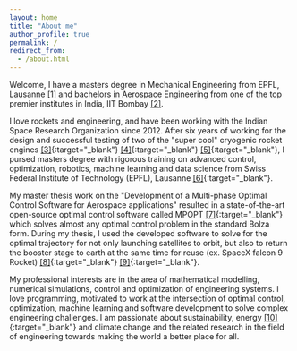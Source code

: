 ```yaml
---
layout: home
title: "About me"
author_profile: true
permalink: /
redirect_from:
  - /about.html
---
```


Welcome, I have a masters degree in Mechanical Engineering from EPFL, Lausanne [[1]](/assets/msdev.pdf) and bachelors in Aerospace Engineering from one of the top premier institutes in India, IIT Bombay [[2]](/assets/btdev.pdf).


I love rockets and engineering, and have been working with the Indian Space Research Organization since 2012. After six years of working for the design and successful testing of two of the "super cool" cryogenic rocket engines [[3]](https://www.inae.in/expert-profile-view/?cid=2862){:target="_blank"} [[4]](https://iafastro.directory/iac/paper/id/70925/summary/){:target="_blank"} [[5]](https://iafastro.directory/iac/paper/id/70945/summary/){:target="_blank"}, I  pursed masters degree with rigorous training on advanced control, optimization, robotics, machine learning and data science from Swiss Federal Institute of Technology (EPFL), Lausanne [[6]](/education/){:target="_blank"}.


My master thesis work on the "Development of a Multi-phase Optimal Control Software for Aerospace applications" resulted in a state-of-the-art open-source optimal control software called MPOPT [[7]](https://github.com/mpopt/mpopt){:target="_blank"} which solves almost any optimal control problem in the
standard Bolza form. During my thesis, I used the developed software to solve for the optimal trajectory for not only launching satellites to orbit, but also to return the booster stage to earth at the same time for reuse (ex. SpaceX falcon 9 Rocket) [[8]](https://mpopt.readthedocs.io/){:target="_blank"} [[9]](https://scholar.google.com/citations?user=s9MYi38AAAAJ&hl=en&citsig=AMD79op8WpK06BipbEVqHJDaDbPiupN8YQ){:target="_blank"}.


My professional interests are in the area of mathematical
modelling, numerical simulations, control and optimization of engineering systems. I love programming, motivated to work at the intersection of optimal control, optimization, machine learning and software development to solve complex engineering challenges. I am passionate about sustainability, energy [[10]](/assets/ia.pdf){:target="_blank"} and climate change and the related research in the field of engineering towards making the world a better place for all.
